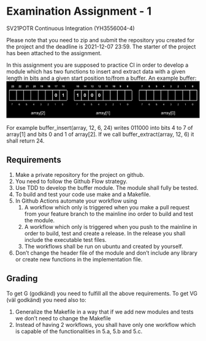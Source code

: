 # Examination Assignment - 1
SV21POTR Continuous Integration (YH3556004-4)

Please note that you need to zip and submit the repository you created for the project and the deadline is 2021-12-07 23:59. The starter of the project has been attached to the assignment. 

In this assignment you are supposed to practice CI in order to develop a module
which has two functions to insert and extract data with a given length in bits and a
given start position to/from a buffer.
An example buffer:
![example buffer](example.png)

For example buffer_insert(array, 12, 6, 24) writes 011000 into bits 4 to 7 of array[1]
and bits 0 and 1 of array[2]. If we call buffer_extract(array, 12, 6) it shall return 24.

## Requirements
1. Make a private repository for the project on github.
2. You need to follow the Github Flow strategy.
3. Use TDD to develop the buffer module. The module shall fully be tested.
4. To build and test your code use make and a Makefile.
5. In Github Actions automate your workflow using
    1. A workflow which only is triggered when you make a pull request from your
feature branch to the mainline ino order to build and test the module.
    2. A workflow which only is triggered when you push to the mainline in order to
build, test and create a release. In the release you shall include the
executable test files.
    3. The workflows shall be run on ubuntu and created by yourself.
6. Don’t change the header file of the module and don’t include any library or
create new functions in the implementation file.

## Grading
To get G (godkänd) you need to fulfill all the above requirements.
To get VG (väl godkänd) you need also to:
1. Generalize the Makefile in a way that if we add new modules and tests we don’t need to change the Makefile
2. Instead of having 2 workflows, you shall have only one workflow which is capable of the functionalities in 5.a, 5.b and 5.c.
